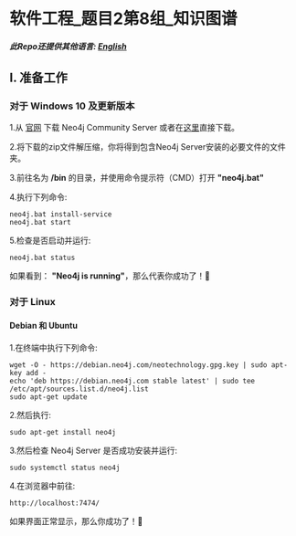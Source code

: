 # 软件工程_题目2第8组_知识图谱
##### 此Repo还提供其他语言: [English][en]
## I. 准备工作
### 对于 Windows 10 及更新版本
1.从 [官网][n4jsite] 下载 Neo4j Community Server 或者在[这里][n4jwindl]直接下载。

2.将下载的zip文件解压缩，你将得到包含Neo4j Server安装的必要文件的文件夹。

3.前往名为 **/bin** 的目录，并使用命令提示符（CMD）打开 **"neo4j.bat"**

4.执行下列命令:
    
    neo4j.bat install-service
    neo4j.bat start

5.检查是否启动并运行:
    
    neo4j.bat status
    
如果看到： **"Neo4j is running"**，那么代表你成功了！🎉

### 对于 Linux
#### Debian 和 Ubuntu
1.在终端中执行下列命令:

    wget -O - https://debian.neo4j.com/neotechnology.gpg.key | sudo apt-key add -
    echo 'deb https://debian.neo4j.com stable latest' | sudo tee /etc/apt/sources.list.d/neo4j.list
    sudo apt-get update

2.然后执行:

    sudo apt-get install neo4j

3.然后检查 Neo4j Server 是否成功安装并运行:

    sudo systemctl status neo4j

4.在浏览器中前往:

    http://localhost:7474/

如果界面正常显示，那么你成功了！🎉

[n4jsite]: https://neo4j.com/deployment-center/

[en]: https://github.com/Sthrumbee/SE_P2G8_KnowledgeGraph/blob/main/README.md

[n4jwindl]: https://go.neo4j.com/download-thanks.html?edition=community&release=5.12.0&flavour=winzip
